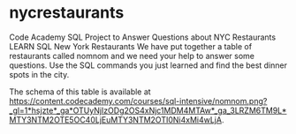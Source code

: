 # nycrestaurants
Code Academy SQL Project to Answer Questions about NYC Restaurants 
LEARN SQL
New York Restaurants
We have put together a table of restaurants called nomnom and we need your help to answer some questions. Use the SQL commands you just learned and find the best dinner spots in the city.

The schema of this table is available at https://content.codecademy.com/courses/sql-intensive/nomnom.png?_gl=1*hsjzte*_ga*OTUyNjIzODg2OS4xNjc1MDM4MTAw*_ga_3LRZM6TM9L*MTY3NTM2OTE5OC40LjEuMTY3NTM2OTI0Ni4xMi4wLjA.
